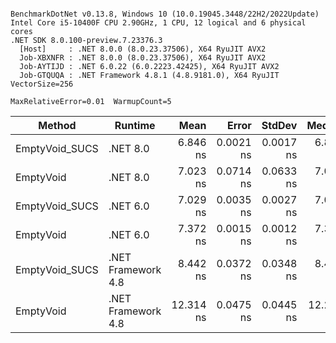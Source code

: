 ```

BenchmarkDotNet v0.13.8, Windows 10 (10.0.19045.3448/22H2/2022Update)
Intel Core i5-10400F CPU 2.90GHz, 1 CPU, 12 logical and 6 physical cores
.NET SDK 8.0.100-preview.7.23376.3
  [Host]     : .NET 8.0.0 (8.0.23.37506), X64 RyuJIT AVX2
  Job-XBXNFR : .NET 8.0.0 (8.0.23.37506), X64 RyuJIT AVX2
  Job-AYTIJD : .NET 6.0.22 (6.0.2223.42425), X64 RyuJIT AVX2
  Job-GTQUQA : .NET Framework 4.8.1 (4.8.9181.0), X64 RyuJIT VectorSize=256

MaxRelativeError=0.01  WarmupCount=5  

```
| Method         | Runtime            | Mean      | Error     | StdDev    | Median    | Min       | Max       | Allocated |
|--------------- |------------------- |----------:|----------:|----------:|----------:|----------:|----------:|----------:|
| EmptyVoid_SUCS | .NET 8.0           |  6.846 ns | 0.0021 ns | 0.0017 ns |  6.845 ns |  6.844 ns |  6.850 ns |         - |
| EmptyVoid      | .NET 8.0           |  7.023 ns | 0.0714 ns | 0.0633 ns |  7.052 ns |  6.890 ns |  7.089 ns |         - |
| EmptyVoid_SUCS | .NET 6.0           |  7.029 ns | 0.0035 ns | 0.0027 ns |  7.027 ns |  7.025 ns |  7.035 ns |         - |
| EmptyVoid      | .NET 6.0           |  7.372 ns | 0.0015 ns | 0.0012 ns |  7.371 ns |  7.370 ns |  7.374 ns |         - |
| EmptyVoid_SUCS | .NET Framework 4.8 |  8.442 ns | 0.0372 ns | 0.0348 ns |  8.420 ns |  8.414 ns |  8.500 ns |         - |
| EmptyVoid      | .NET Framework 4.8 | 12.314 ns | 0.0475 ns | 0.0445 ns | 12.288 ns | 12.283 ns | 12.386 ns |         - |
